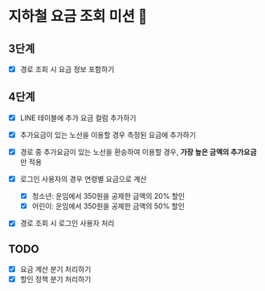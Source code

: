 # 지하철 요금 조회 미션 🚃

## 3단계
- [x] 경로 조회 시 요금 정보 포함하기
  
## 4단계
- [x] LINE 테이블에 추가 요금 컬럼 추가하기
- [x] 추가요금이 있는 노선을 이용할 경우 측정된 요금에 추가하기
- [x] 경로 중 추가요금이 있는 노선을 환승하여 이용할 경우, **가장 높은 금액의 추가요금**만 적용
- [x] 로그인 사용자의 경우 연령별 요금으로 계산
    - [x] 청소년: 운임에서 350원을 공제한 금액의 20% 할인
    - [x] 어린이: 운임에서 350원을 공제한 금액의 50% 할인
- [x] 경로 조회 시 로그인 사용자 처리 


## TODO
- [x] 요금 계산 분기 처리하기 
- [x] 할인 정책 분기 처리하기